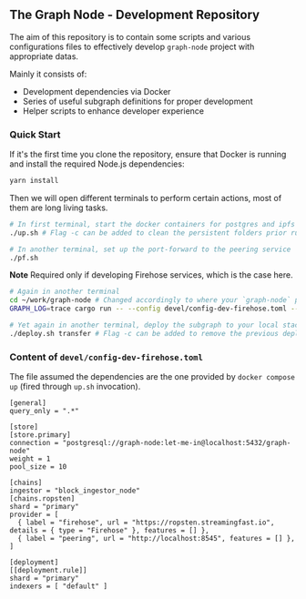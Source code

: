 ## The Graph Node - Development Repository

The aim of this repository is to contain some scripts and various configurations files
to effectively develop `graph-node` project with appropriate datas.

Mainly it consists of:

- Development dependencies via Docker
- Series of useful subgraph definitions for proper development
- Helper scripts to enhance developer experience

### Quick Start

If it's the first time you clone the repository, ensure that Docker is running and install
the required Node.js dependencies:

```bash
yarn install
```

Then we will open different terminals to perform certain actions, most of them are long living
tasks.

```bash
# In first terminal, start the docker containers for postgres and ipfs by running the following
./up.sh # Flag -c can be added to clean the persistent folders prior running Postgres, IPFS and any similar required services
```

```bash
# In another terminal, set up the port-forward to the peering service
./pf.sh 
```

**Note** Required only if developing Firehose services, which is the case here.

```bash
# Again in another terminal
cd ~/work/graph-node # Changed accordingly to where your `graph-node` project is
GRAPH_LOG=trace cargo run -- --config devel/config-dev-firehose.toml --ipfs "localhost:5001"
```

```bash
# Yet again in another terminal, deploy the subgraph to your local stack
./deploy.sh transfer # Flag -c can be added to remove the previous deployment if it exists
```

### Content of `devel/config-dev-firehose.toml`

The file assumed the dependencies are the one provided by `docker compose up` (fired through `up.sh` invocation).

```
[general]
query_only = ".*"

[store]
[store.primary]
connection = "postgresql://graph-node:let-me-in@localhost:5432/graph-node"
weight = 1
pool_size = 10

[chains]
ingestor = "block_ingestor_node"
[chains.ropsten]
shard = "primary"
provider = [
  { label = "firehose", url = "https://ropsten.streamingfast.io", details = { type = "Firehose" }, features = [] },
  { label = "peering", url = "http://localhost:8545", features = [] },
]

[deployment]
[[deployment.rule]]
shard = "primary"
indexers = [ "default" ]
```
